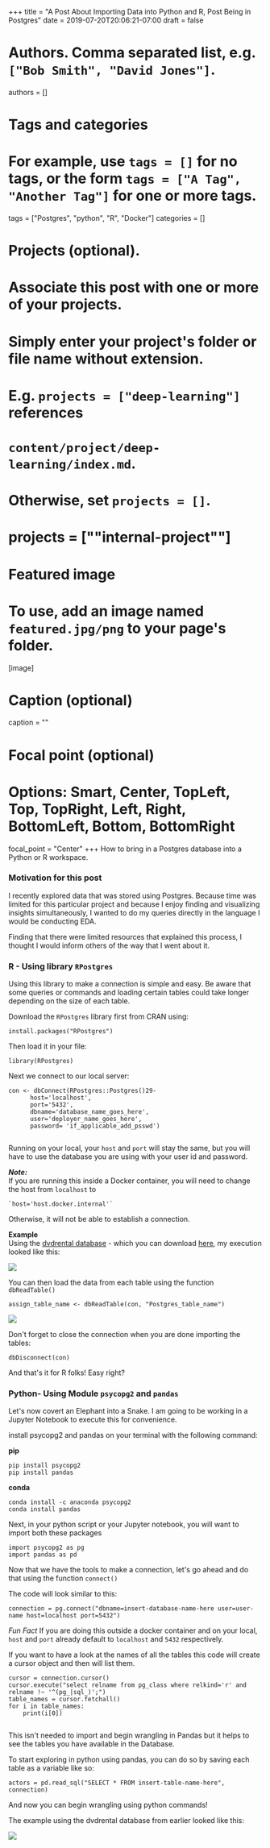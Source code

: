 +++
title = "A Post About Importing Data into Python and R, Post Being in Postgres"
date = 2019-07-20T20:06:21-07:00
draft = false

# Authors. Comma separated list, e.g. `["Bob Smith", "David Jones"]`.
authors = []

# Tags and categories
# For example, use `tags = []` for no tags, or the form `tags = ["A Tag", "Another Tag"]` for one or more tags.
tags = ["Postgres", "python", "R", "Docker"]
categories = []

# Projects (optional).
#   Associate this post with one or more of your projects.
#   Simply enter your project's folder or file name without extension.
#   E.g. `projects = ["deep-learning"]` references
#   `content/project/deep-learning/index.md`.
#   Otherwise, set `projects = []`.
# projects = [""internal-project""]

# Featured image
# To use, add an image named `featured.jpg/png` to your page's folder.
[image]
  # Caption (optional)
  caption = ""

  # Focal point (optional)
  # Options: Smart, Center, TopLeft, Top, TopRight, Left, Right, BottomLeft, Bottom, BottomRight
  focal_point = "Center"
+++
How to bring in a Postgres database into a Python or R workspace. <!--more-->
     
     
### Motivation for this post

I recently explored data that was stored using Postgres. Because time was limited for this particular project and because I enjoy finding and visualizing insights simultaneously, I wanted to do my queries directly in the language I would be conducting EDA. 

Finding that there were limited resources that explained this process, I thought I would inform others of the way that I went about it. 



### R - Using library `RPostgres`

Using this library to make a connection is simple and easy. Be aware that some queries or commands and loading certain tables could take longer depending on the size of each table. 

Download the `RPostgres` library first from CRAN using: 

``` 
install.packages("RPostgres")

``` 
Then load it in your file:

``` 
library(RPostgres)

```
      
Next we connect to our local server: 

```
con <- dbConnect(RPostgres::Postgres()29-
      host='localhost',
      port='5432',
      dbname='database_name_goes_here',
      user='deployer_name_goes_here',
      password= 'if_applicable_add_psswd')
      

```
Running on your local, your `host` and `port` will stay the same, but you will have to use the database you are using with your user id and password. 

_**Note:**_    
If you are running this inside a Docker container, you will need to change the host from `localhost` to 

``` 
`host='host.docker.internal'`

```

Otherwise, it will not be able to establish a connection. 

**Example**   
Using the [dvdrental database](http://www.postgresqltutorial.com/postgresql-sample-database/) - which you can download [here](http://www.postgresqltutorial.com/wp-content/uploads/2019/05/dvdrental.zip), my execution looked like this:

<img src= "connection.jpg">


You can then load the data from each table using the function `dbReadTable()`

```
assign_table_name <- dbReadTable(con, "Postgres_table_name")

```

<img src= "actors.jpg">

Don't forget to close the connection when you are done importing the tables:

``` 
dbDisconnect(con)
```

And that's it for R folks! Easy right?


### Python- Using Module `psycopg2` and `pandas` 

Let's now covert an Elephant into a Snake. 
I am going to be working in a Jupyter Notebook to execute this for convenience. 

install psycopg2 and pandas on your terminal with the following command: 

**pip**
```
pip install psycopg2
pip install pandas
```

**conda**

```
conda install -c anaconda psycopg2
conda install pandas 
```

Next, in your python script or your Jupyter notebook, you will want to import both these packages 
```
import psycopg2 as pg
import pandas as pd

```
Now that we have the tools to make a connection, let's go ahead and do that using the function `connect()` 

The code will look similar to this: 

```
connection = pg.connect("dbname=insert-database-name-here user=user-name host=localhost port=5432")

```
_Fun Fact_ 
If you are doing this outside a docker container and on your local, `host` and `port` already default to `localhost` and `5432` respectively. 


If you want to have a look at the names of all the tables this code will create a cursor object and then will list them. 

```
cursor = connection.cursor()
cursor.execute("select relname from pg_class where relkind='r' and relname !~ '^(pg_|sql_)';")
table_names = cursor.fetchall()
for i in table_names:
    print(i[0])
    
```

This isn't needed to import and begin wrangling in Pandas but it helps to see the tables you have available in the Database.  

To start exploring in python using pandas, you can do so by saving each table as a variable like so: 

```
actors = pd.read_sql("SELECT * FROM insert-table-name-here", connection)
```

And now you can begin wrangling using python commands! 

The example using the dvdrental database from earlier looked like this:


<img src= "pythonex.jpg">



